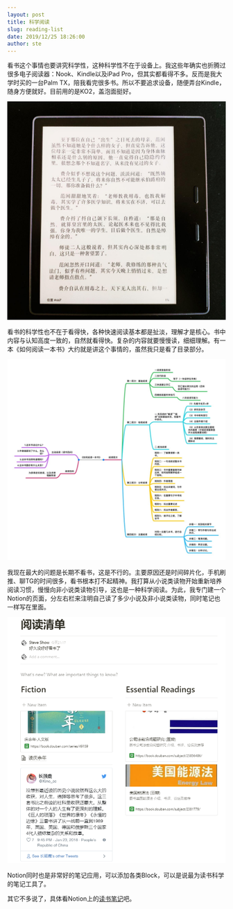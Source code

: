 ```yaml
---
layout: post
title: 科学阅读
slug: reading-list
date: 2019/12/25 18:26:00
author: ste
---
```


看书这个事情也要讲究科学性，这种科学性不在于设备上。我这些年确实也折腾过很多电子阅读器：Nook、Kindle以及iPad Pro，但其实都看得不多。反而是我大学时买的一台Palm TX，陪我看完很多书。所以不要追求设备，随便弄台Kindle，随身方便就好。目前用的是KO2，盖泡面挺好。

![Kindle Oasis 2](./images/KO2.jpg)

看书的科学性也不在于看得快，各种快速阅读基本都是扯淡，理解才是核心。书中内容与认知高度一致的，自然就看得快。复杂的内容就要慢慢读，细细理解。有一本《如何阅读一本书》大约就是讲这个事情的，虽然我只是看了目录部分。

![盗一张图](./images/mindmap.jpg)

我现在最大的问题是长期不看书，这是不行的。主要原因还是时间碎片化，手机刷推、聊TG的时间很多，看书根本打不起精神。我打算从小说类读物开始重新培养阅读习惯，慢慢向非小说类读物引导，这也是一种科学阅读。为此，我专门建一个Notion的页面，分左右栏来注明自己读了多少小说及非小说类读物，同时笔记也一样写在里面。

![Notion](./images/reading-list.png)

Notion同时也是非常好的笔记应用，可以添加各类Block，可以是说最为读书科学的笔记工具了。

其它不多说了，具体看Notion上的[读书笔记](https://www.notion.so/a205f411cb604146b636e800999ccc7d)吧。
